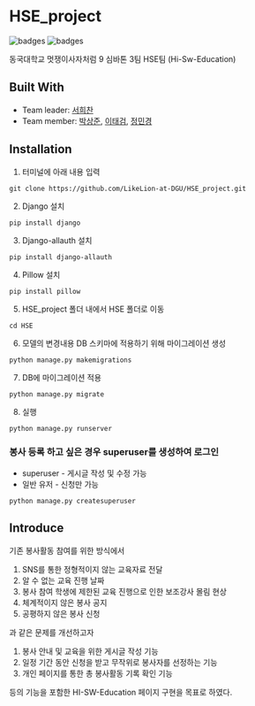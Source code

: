 # HSE_project

![badges](https://img.shields.io/badge/python-3.9-blue)
![badges](https://img.shields.io/badge/Django-3.2.4-yellow)

동국대학교 멋쟁이사자처럼 9 심바톤 3팀 HSE팀 (Hi-Sw-Education)

## Built With

- Team leader: [서희찬](https://github.com/seochan99)
- Team member: [박상준](https://github.com/tkdwns414), [이태검](https://github.com/LeeTaeGeom), [정민경](https://github.com/kkong1007)

## Installation

1. 터미널에 아래 내용 입력

```
git clone https://github.com/LikeLion-at-DGU/HSE_project.git
```

2. Django 설치

```
pip install django
```

3. Django-allauth 설치

```
pip install django-allauth
```

4. Pillow 설치

```
pip install pillow
```

5. HSE_project 폴더 내에서 HSE 폴더로 이동

```
cd HSE
```

6. 모델의 변경내용 DB 스키마에 적용하기 위해 마이그레이션 생성

```
python manage.py makemigrations
```

7. DB에 마이그레이션 적용

```
python manage.py migrate
```

8. 실행

```
python manage.py runserver
```

### 봉사 등록 하고 싶은 경우 superuser를 생성하여 로그인
- superuser - 게시글 작성 및 수정 가능
- 일반 유저 - 신청만 가능

```
python manage.py createsuperuser
```

## Introduce

기존 봉사활동 참여를 위한 방식에서 

1. SNS를 통한 정형적이지 않는 교육자료 전달
2. 알 수 없는 교육 진행 날짜
3. 봉사 참여 학생에 제한된 교육 진행으로 인한 보조강사 몰림 현상
4. 체계적이지 않은 봉사 공지
5. 공평하지 않은 봉사 신청

과 같은 문제를 개선하고자

1. 봉사 안내 및 교육을 위한 게시글 작성 기능 
2. 일정 기간 동안 신청을 받고 무작위로 봉사자를 선정하는 기능
3. 개인 페이지를 통한 총 봉사활동 기록 확인 기능

등의 기능을 포함한 HI-SW-Education 페이지 구현을 목표로 하였다.
